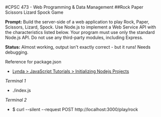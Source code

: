 #CPSC 473 - Web Programming & Data Management
##Rock Paper Scissors Lizard Spock Game

__Prompt:__ Build the server-side of a web application to play Rock, Paper, Scissors, Lizard, Spock. Use Node.js to implement a Web Service API with the characteristics listed below. Your program must use only the standard Node.js API.  Do not use any third-party modules, including Express.<br>

__Status:__ Almost working, output isn't exactly correct - but it runs! Needs debugging.<br>

Reference for package.json<br>
- <a href="http://www.lynda.com/JavaScript-tutorials/Initializing-Nodejs-projects/141132/152175-4.html">Lynda > JavaScript Tutorials > Initializing Nodejs Projects</a>

_Terminal 1_

- ./index.js

_Terminal 2_

- $ curl --silent --request POST http://localhost:3000/play/rock
